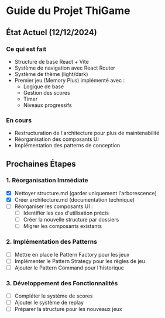 # Guide du Projet ThiGame

## État Actuel (12/12/2024)

### Ce qui est fait

- Structure de base React + Vite
- Système de navigation avec React Router
- Système de thème (light/dark)
- Premier jeu (Memory Plus) implémenté avec :
  - Logique de base
  - Gestion des scores
  - Timer
  - Niveaux progressifs

### En cours

- Restructuration de l'architecture pour plus de maintenabilité
- Réorganisation des composants UI
- Implémentation des patterns de conception

## Prochaines Étapes

### 1. Réorganisation Immédiate

- [x] Nettoyer structure.md (garder uniquement l'arborescence)
- [x] Créer architecture.md (documentation technique)
- [ ] Réorganiser les composants UI :
  - [ ] Identifier les cas d'utilisation précis
  - [ ] Créer la nouvelle structure par dossiers
  - [ ] Migrer les composants existants

### 2. Implémentation des Patterns

- [ ] Mettre en place le Pattern Factory pour les jeux
- [ ] Implémenter le Pattern Strategy pour les règles de jeu
- [ ] Ajouter le Pattern Command pour l'historique

### 3. Développement des Fonctionnalités

- [ ] Compléter le système de scores
- [ ] Ajouter le système de replay
- [ ] Préparer la structure pour les nouveaux jeux

